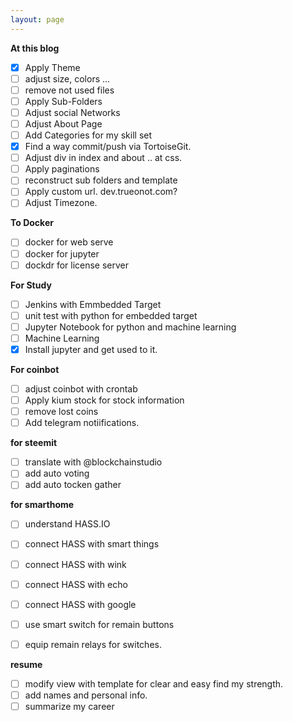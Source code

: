 ```yaml
---
layout: page
---
```

**At this blog**
* [x] Apply Theme
* [ ] adjust size, colors ...
* [ ] remove not used files
* [ ] Apply Sub-Folders
* [ ] Adjust social Networks
* [ ] Adjust About Page
* [ ] Add Categories for my skill set
* [x] Find a way commit/push via TortoiseGit.
* [ ] Adjust div in index and about .. at css.
* [ ] Apply paginations
* [ ] reconstruct sub folders and template
* [ ] Apply custom url. dev.trueonot.com?
* [ ] Adjust Timezone.

**To Docker**
* [ ] docker for web serve
* [ ] docker for jupyter 
* [ ] dockdr for license server

**For Study**
* [ ] Jenkins with Emmbedded Target
* [ ] unit test with python for embedded target
* [ ] Jupyter Notebook for python and machine learning
* [ ] Machine Learning
* [X] Install jupyter and get used to it.

**For coinbot**
* [ ] adjust coinbot with crontab
* [ ] Apply kium stock for stock information
* [ ] remove lost coins
* [ ] Add telegram notiifications.

**for steemit**
* [ ] translate with @blockchainstudio
* [ ] add auto voting
* [ ] add auto tocken gather

**for smarthome**
* [ ] understand HASS.IO
* [ ] connect HASS with smart things
* [ ] connect HASS with wink
* [ ] connect HASS with echo
* [ ] connect HASS with google
* [ ] use smart switch for remain buttons
* [ ] equip remain relays for switches.


**resume**
* [ ] modify view with template for clear and easy find my strength.
* [ ] add names and personal info.
* [ ] summarize my career